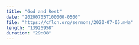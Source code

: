 ```yaml
---
title: "God and Rest"
date: "20200705T100000-0500"
file: "https://cflcn.org/sermons/2020-07-05.m4a"
length: "13926958"
duration: "29:08"
---
```

